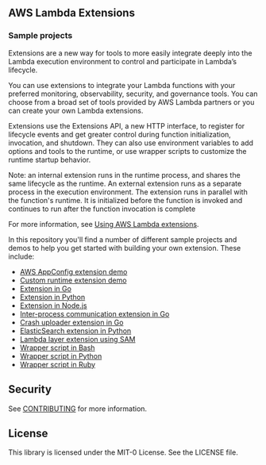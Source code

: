 ## AWS Lambda Extensions
### Sample projects

Extensions are a new way for tools to more easily integrate deeply into the Lambda execution environment to control and participate in Lambda’s lifecycle. 

You can use extensions to integrate your Lambda functions with your preferred monitoring, observability, security, and governance tools. You can choose from a broad set of tools provided by AWS Lambda partners or you can create your own Lambda extensions.

Extensions use the Extensions API, a new HTTP interface, to register for lifecycle events and get greater control during function initialization, invocation, and shutdown. They can also use environment variables to add options and tools to the runtime, or use wrapper scripts to customize the runtime startup behavior.

Note: an internal extension runs in the runtime process, and shares the same lifecycle as the runtime. An external extension runs as a separate process in the execution environment. The extension runs in parallel with the function's runtime. It is initialized before the function is invoked and continues to run after the function invocation is complete

For more information, see [Using AWS Lambda extensions](https://docs.aws.amazon.com/lambda/latest/dg/using-extensions.html).

In this repository you'll find a number of different sample projects and demos to help you get started with building your own extension. These include:

* [AWS AppConfig extension demo](awsappconfig-extension-demo/)
* [Custom runtime extension demo](custom-runtime-extension-demo/)
* [Extension in Go](go-example-extension/)
* [Extension in Python](python-example-extension/)
* [Extension in Node.js](nodejs-example-extension/)
* [Inter-process communication extension in Go](go-example-ipc-extension/)
* [Crash uploader extension in Go](go-example-crash-uploader-extension/)
* [ElasticSearch extension in Python](python-example-elasticsearch-extension/)
* [Lambda layer extension using SAM](go-example-extension-sam-layer/)
* [Wrapper script in Bash](bash-example-wrapper/)
* [Wrapper script in Python](python-example-wrapper/)
* [Wrapper script in Ruby](ruby-example-wrapper/)


## Security

See [CONTRIBUTING](CONTRIBUTING.md#security-issue-notifications) for more information.

## License

This library is licensed under the MIT-0 License. See the LICENSE file.

